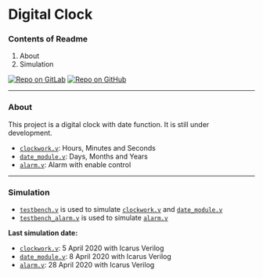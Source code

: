 # Digital Clock

### Contents of Readme

1. About
2. Simulation

[![Repo on GitLab](https://img.shields.io/badge/repo-GitLab-6C488A.svg)](https://gitlab.com/suoglu/digitalClock)
[![Repo on GitHub](https://img.shields.io/badge/repo-GitHub-3D76C2.svg)](https://github.com/suoglu/Digital_Clock)

---

### About

This project is a digital clock with date function. It is still under development.

* [`clockwork.v`](https://github.com/suoglu/Digital_Clock/blob/master/Source/clockwork.v): Hours, Minutes and Seconds  
* [`date_module.v`](https://github.com/suoglu/Digital_Clock/blob/master/Source/date_module.v): Days, Months and Years
* [`alarm.v`](https://github.com/suoglu/Digital_Clock/blob/master/Source/alarm.v): Alarm with enable control

---

### Simulation

* [`testbench.v`](https://github.com/suoglu/Digital_Clock/blob/master/Sim/testbench.v) is used to simulate [`clockwork.v`](https://github.com/suoglu/Digital_Clock/blob/master/Source/clockwork.v) and [`date_module.v`](https://github.com/suoglu/Digital_Clock/blob/master/Source/date_module.v)
* [`testbench_alarm.v`](https://github.com/suoglu/Digital_Clock/blob/master/Sim/testbench_alarm.v) is used to simulate [`alarm.v`](https://github.com/suoglu/Digital_Clock/blob/master/Source/alarm.v)

**Last simulation date:**

* [`clockwork.v`](https://github.com/suoglu/Digital_Clock/blob/master/Source/clockwork.v): 5 April 2020 with Icarus Verilog  
* [`date_module.v`](https://github.com/suoglu/Digital_Clock/blob/master/Source/date_module.v): 8 April 2020 with Icarus Verilog
* [`alarm.v`](https://github.com/suoglu/Digital_Clock/blob/master/Source/alarm.v): 28 April 2020 with Icarus Verilog
